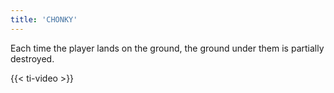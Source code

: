 ```yaml
---
title: 'CHONKY'
---
```


Each time the player lands on the ground, the ground under them is partially destroyed.

{{< ti-video >}}
